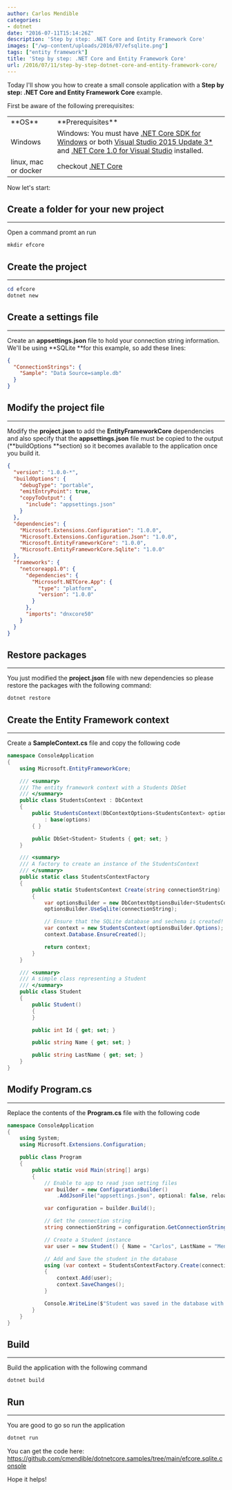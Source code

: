 ```yaml
---
author: Carlos Mendible
categories:
- dotnet
date: "2016-07-11T15:14:26Z"
description: 'Step by step: .NET Core and Entity Framework Core'
images: ["/wp-content/uploads/2016/07/efsqlite.png"]
tags: ["entity framework"]
title: 'Step by step: .NET Core and Entity Framework Core'
url: /2016/07/11/step-by-step-dotnet-core-and-entity-framework-core/
---
```

Today I'll show you how to create a small console application with a **Step by step: .NET Core and Entity Framework Core** example.

First be aware of the following prerequisites:

<table>
    <tr>
      <td>
        **OS**
      </td>
      <td>
        **Prerequisites**
      </td>
    </tr>
    <tr>
      <td>
        Windows
      </td>
      <td>
        Windows: You must have <a href="https://go.microsoft.com/fwlink/?LinkID=809122" target="_blank">.NET Core SDK for Windows</a> or both <a href="https://www.visualstudio.com/news/releasenotes/vs2015-update3-vs" target="_blank">Visual Studio 2015 Update 3*</a> and <a href="https://go.microsoft.com/fwlink/?LinkId=817245" target="_blank">.NET Core 1.0 for Visual Studio</a> installed.
      </td>
    </tr>
    <tr>
      <td>
        linux, mac or docker
      </td>
      <td>
        checkout <a href="https://www.microsoft.com/net/" target="_blank">.NET Core</a>
      </td>
    </tr>
</table>

Now let's start:

## Create a folder for your new project
---
Open a command promt an run 
    
``` powershell
mkdir efcore
```

## Create the project
---

``` powershell
cd efcore
dotnet new
```

## Create a settings file
---
Create an **appsettings.json** file to hold your connection string information. We'll be using **SQLite **for this example, so add these lines:

``` json
{
  "ConnectionStrings": {
    "Sample": "Data Source=sample.db"
  }
}
```

## Modify the project file
---
Modify the **project.json** to add the **EntityFrameworkCore** dependencies and also specify that the **appsettings.json** file must be copied to the output (**buildOptions **section) so it becomes available to the application once you build it.


``` json
{
  "version": "1.0.0-*",
  "buildOptions": {
    "debugType": "portable",
    "emitEntryPoint": true,
    "copyToOutput": {
      "include": "appsettings.json"
    }
  },
  "dependencies": {
    "Microsoft.Extensions.Configuration": "1.0.0",
    "Microsoft.Extensions.Configuration.Json": "1.0.0",
    "Microsoft.EntityFrameworkCore": "1.0.0",
    "Microsoft.EntityFrameworkCore.Sqlite": "1.0.0"
  },
  "frameworks": {
    "netcoreapp1.0": {
      "dependencies": {
        "Microsoft.NETCore.App": {
          "type": "platform",
          "version": "1.0.0"
        }
      },
      "imports": "dnxcore50"
    }
  }
}
```

## Restore packages
---
You just modified the **project.json** file with new dependencies so please restore the packages with the following command:
    
``` powershell
dotnet restore
```

## Create the Entity Framework context
---
  
Create a **SampleContext.cs** file and copy the following code 
    
``` csharp
namespace ConsoleApplication
{
    using Microsoft.EntityFrameworkCore;

    /// <summary>
    /// The entity framework context with a Students DbSet 
    /// </summary>
    public class StudentsContext : DbContext
    {
        public StudentsContext(DbContextOptions<StudentsContext> options)
            : base(options)
        { }

        public DbSet<Student> Students { get; set; }
    }

    /// <summary>
    /// A factory to create an instance of the StudentsContext 
    /// </summary>
    public static class StudentsContextFactory
    {
        public static StudentsContext Create(string connectionString)
        {
            var optionsBuilder = new DbContextOptionsBuilder<StudentsContext>();
            optionsBuilder.UseSqlite(connectionString);

            // Ensure that the SQLite database and sechema is created!
            var context = new StudentsContext(optionsBuilder.Options);
            context.Database.EnsureCreated();

            return context;
        }
    }

    /// <summary>
    /// A simple class representing a Student
    /// </summary>
    public class Student
    {
        public Student()
        {
        }

        public int Id { get; set; }

        public string Name { get; set; }

        public string LastName { get; set; }
    }
}
```

## Modify Program.cs
---
Replace the contents of the **Program.cs** file with the following code 
    
``` csharp
namespace ConsoleApplication
{
    using System;
    using Microsoft.Extensions.Configuration;

    public class Program
    {
        public static void Main(string[] args)
        {
            // Enable to app to read json setting files
            var builder = new ConfigurationBuilder()
                .AddJsonFile("appsettings.json", optional: false, reloadOnChange: true);

            var configuration = builder.Build();

            // Get the connection string
            string connectionString = configuration.GetConnectionString("Sample");

            // Create a Student instance
            var user = new Student() { Name = "Carlos", LastName = "Mendible" };

            // Add and Save the student in the database
            using (var context = StudentsContextFactory.Create(connectionString))
            {
                context.Add(user);
                context.SaveChanges();
            }

            Console.WriteLine($"Student was saved in the database with id: {user.Id}");
        }
    }
}
```

## Build
---
Build the application with the following command 
    
``` powershell
dotnet build
```

## Run
---

You are good to go so run the application 
    
``` powershell
dotnet run
```

You can get the code here: <https://github.com/cmendible/dotnetcore.samples/tree/main/efcore.sqlite.console>

Hope it helps!